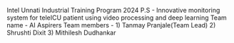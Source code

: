 Intel Unnati Industrial Training Program 2024 
P.S - Innovative monitoring system for teleICU patient using video processing and deep learning
Team name - AI Aspirers
Team members - 
               1) Tanmay Pranjale(Team Lead)
               2) Shrushti Dixit
               3) Mithilesh Dudhankar
